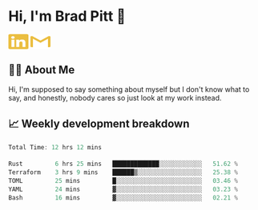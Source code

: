 # Hi, I'm Brad Pitt 👋


<a href="https://www.linkedin.com/in/mathias-mauraisin/" target="blank"><img align="center" src="./icons/linkedin.svg" alt="https://www.linkedin.com/in/mathias-mauraisin/" height="30" width="40" /></a>
<a href="mailto:mathias.mauraisin.pro@gmail.com" target="blank"><img align="center" src="./icons/gmail.svg" alt="redrew" height="30" width="40" /></a>




<!-- ![snap](images/Snap_dark.png?raw=true) -->
<!-- ![snap](images/Snap_dark_bg.png?raw=true) -->


<!-- [![My Skills](https://skillicons.dev/icons?i=c,cpp,html,css,js,ts,)](https://skillicons.dev) -->

## 🙋‍♂️&nbsp;About Me

Hi, I'm supposed to say something about myself but I don't know what to say, and honestly, nobody cares so just look at my work instead.

## 📈&nbsp;Weekly development breakdown

<!-- [![mamaurai's 42 stats](https://badge42.vercel.app/api/v2/cl1l4qz93000609l4yixitcl4/stats?cursusId=21&coalitionId=45)](https://github.com/JaeSeoKim/badge42) -->





<!--START_SECTION:waka-->

```rust
Total Time: 12 hrs 12 mins

Rust         6 hrs 25 mins   █████████████░░░░░░░░░░░░   51.62 %
Terraform    3 hrs 9 mins    ██████▒░░░░░░░░░░░░░░░░░░   25.38 %
TOML         25 mins         █░░░░░░░░░░░░░░░░░░░░░░░░   03.46 %
YAML         24 mins         ▓░░░░░░░░░░░░░░░░░░░░░░░░   03.23 %
Bash         16 mins         ▓░░░░░░░░░░░░░░░░░░░░░░░░   02.21 %
```

<!--END_SECTION:waka-->


